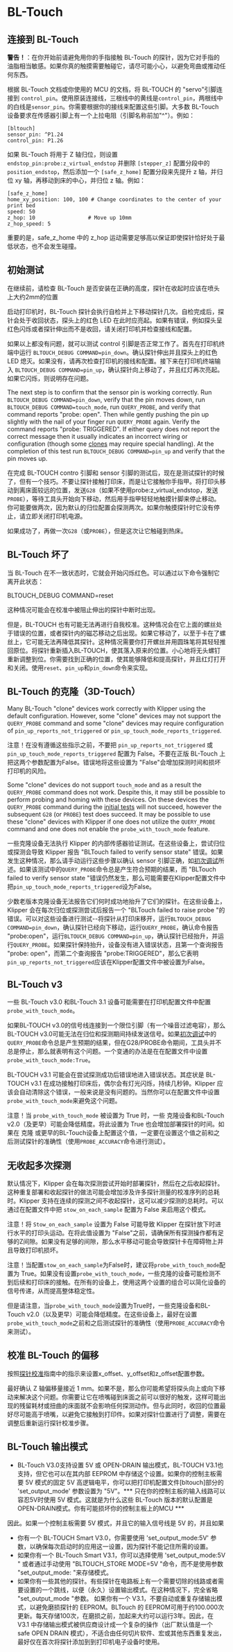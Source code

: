 # BL-Touch

## 连接到 BL-Touch

**警告！**：在你开始前请避免用你的手指接触 BL-Touch 的探针，因为它对手指的油脂相当敏感。如果你真的触摸需要触碰它，请尽可能小心，以避免弯曲或推动任何东西。

根据 BL-Touch 文档或你使用的 MCU 的文档，将 BL-TOUCH 的 "servo"引脚连接到 `control_pin`。使用原装连接线，三根线中的黄线是`control_pin`，两根线中的白线是`sensor_pin`。你需要根据你的接线来配置这些引脚。大多数 BL-Touch 设备要求在传感器引脚上有一个上拉电阻（引脚名称前加"^"）。例如：

```
[bltouch]
sensor_pin: ^P1.24
control_pin: P1.26
```

如果 BL-Touch 将用于 Z 轴归位，则设置 `endstop_pin:probe:z_virtual_endstop` 并删除 `[stepper_z]` 配置分段中的 `position_endstop`，然后添加一个 `[safe_z_home]` 配置分段来先提升 z 轴，并归位 xy 轴，再移动到床的中心，并归位 z 轴。例如：

```
[safe_z_home]
home_xy_position: 100, 100 # Change coordinates to the center of your print bed
speed: 50
z_hop: 10                 # Move up 10mm
z_hop_speed: 5
```

重要的是，safe_z_home 中的 z_hop 运动需要足够高以保证即使探针恰好处于最低状态，也不会发生碰撞。

## 初始测试

在继续前，请检查 BL-Touch 是否安装在正确的高度，探针在收起时应该在喷头上大约2mm的位置

启动打印机时，BL-Touch 探针会执行自检并上下移动探针几次。自检完成后，探针会处于收回状态，探头上的红色 LED 在此时应亮起。如果有错误，例如探头呈红色闪烁或者探针伸出而不是收回，请关闭打印机并检查接线和配置。

如果以上都没有问题，就可以测试 control 引脚是否正常工作了。首先在打印机终端中运行 `BLTOUCH_DEBUG COMMAND=pin_down`。确认探针伸出并且探头上的红色 LED 熄灭。如果没有，请再次检查打印机的接线和配置。接下来在打印机终端输入 `BLTOUCH_DEBUG COMMAND=pin_up`，确认探针向上移动了，并且红灯再次亮起。如果它闪烁，则说明存在问题。

The next step is to confirm that the sensor pin is working correctly. Run `BLTOUCH_DEBUG COMMAND=pin_down`, verify that the pin moves down, run `BLTOUCH_DEBUG COMMAND=touch_mode`, run `QUERY_PROBE`, and verify that command reports "probe: open". Then while gently pushing the pin up slightly with the nail of your finger run `QUERY_PROBE` again. Verify the command reports "probe: TRIGGERED". If either query does not report the correct message then it usually indicates an incorrect wiring or configuration (though some [clones](#bl-touch-clones) may require special handling). At the completion of this test run `BLTOUCH_DEBUG COMMAND=pin_up` and verify that the pin moves up.

在完成 BL-TOUCH contro 引脚和 sensor 引脚的测试后，现在是测试探针的时候了，但有一个技巧。不要让探针接触打印床，而是让它接触你手指甲。将打印头移动到离床面较远的位置，发送`G28`（如果不使用probe:z_virtual_endstop，发送`PROBE`），等待工具头开始向下移动，然后用手指甲轻轻地触摸针脚来停止移动。你可能要做两次，因为默认的归位配置会探测两次。如果你触摸探针时它没有停止，请立即关闭打印机电源。

如果成功了，再做一次`G28`（或`PROBE`），但是这次让它触碰到热床。

## BL-Touch 坏了

当 BL-Touch 在不一致状态时，它就会开始闪烁红色。可以通过以下命令强制它离开此状态：

BLTOUCH_DEBUG COMMAND=reset

这种情况可能会在校准中被阻止伸出的探针中断时出现。

但是，BL-TOUCH 也有可能无法再进行自我校准。这种情况会在它上面的螺丝处于错误的位置，或者探针内的磁芯移动之后出现。如果它移动了，以至于卡在了螺丝上，它可能无法再降低其探针。这种情况需要你打开螺丝并用圆珠笔将其轻轻推回原位。将探针重新插入BL-TOUCH，使其落入原来的位置。小心地将无头螺钉重新调整到位。你需要找到正确的位置，使其能够降低和提高探针，并且红灯打开和关闭。使用`reset`、`pin_up`和`pin_down`命令来实现。

## BL-Touch 的克隆（3D-Touch）

Many BL-Touch "clone" devices work correctly with Klipper using the default configuration. However, some "clone" devices may not support the `QUERY_PROBE` command and some "clone" devices may require configuration of `pin_up_reports_not_triggered` or `pin_up_touch_mode_reports_triggered`.

注意！在没有遵循这些指示之前，不要把 `pin_up_reports_not_triggered` 或 `pin_up_touch_mode_reports_triggered` 配置为 False。不要在正版 BL-Touch 上把这两个参数配置为False。错误地将这些设置为 "False"会增加探测时间和损坏打印机的风险。

Some "clone" devices do not support `touch_mode` and as a result the `QUERY_PROBE` command does not work. Despite this, it may still be possible to perform probing and homing with these devices. On these devices the `QUERY_PROBE` command during the [initial tests](#initial-tests) will not succeed, however the subsequent `G28` (or `PROBE`) test does succeed. It may be possible to use these "clone" devices with Klipper if one does not utilize the `QUERY_PROBE` command and one does not enable the `probe_with_touch_mode` feature.

一些克隆设备无法执行 Klipper 的内部传感器验证测试。在这些设备上，尝试归位或探测会导致 Klipper 报告 "BLTouch failed to verify sensor state" 错误。如果发生这种情况，那么请手动运行这些步骤以确认 sensor 引脚正确，如[初次调试](#initial-tests)所述。如果该测试中的`QUERY_PROBE`命令总是产生符合预期的结果，而 "BLTouch failed to verify sensor state "错误仍然发生，那么可能需要在Klipper配置文件中把`pin_up_touch_mode_reports_triggered`设为False。

少数老版本克隆设备无法报告它们何时成功地抬升了它们的探针。在这些设备上，Klipper 会在每次归位或探测尝试后报告一个 "BLTouch failed to raise probe "的错误。可以对这些设备进行测试--将探针从打印床移开，运行`BLTOUCH_DEBUG COMMAND=pin_down`，确认探针已经向下移动，运行`QUERY_PROBE`，确认命令报告 "probe:open"，运行`BLTOUCH_DEBUG COMMAND=pin_up`，确认探针已经抬升，并运行`QUERY_PROBE`。如果探针保持抬升，设备没有进入错误状态，且第一个查询报告 "probe: open"，而第二个查询报告 "probe:TRIGGERED"，那么它表明`pin_up_reports_not_triggered`应该在Klipper配置文件中被设置为False。

## BL-Touch v3

一些 BL-Touch v3.0 和BL-Touch 3.1 设备可能需要在打印机配置文件中配置`probe_with_touch_mode`。

如果BL-TOUCH v3.0的信号线连接到一个限位引脚（有一个噪音过滤电容），那么BL-TOUCH v3.0可能无法在归位和探测期间持续发送信号。如果[初次调试](#initial-tests)中的`QUERY_PROBE`命令总是产生预期的结果，但在G28/PROBE命令期间，工具头并不总是停止，那么就表明有这个问题。一个变通的办法是在在配置文件中设置`probe_with_touch_mode:True`。

BL-TOUCH v3.1 可能会在尝试探测成功后错误地进入错误状态。其症状是 BL-TOUCH v3.1 在成功接触打印床后，偶尔会有灯光闪烁，持续几秒钟。Klipper 应该会自动清除这个错误，一般来说是没有问题的。当然你可以在配置文件中设置`probe_with_touch_mode`来避免这个问题。

注意！当 `probe_with_touch_mode` 被设置为 True 时，一些 克隆设备和BL-Touch v2.0（及更早）可能会降低精度。将此设置为 True 也会增加部署探针的时间。如果在 克隆 或更早的BL-Touch设备上配置这个值，一定要在设置这个值之前和之后测试探针的准确性（使用`PROBE_ACCURACY`命令进行测试）。

## 无收起多次探测

默认情况下，Klipper 会在每次探测尝试开始时部署探针，然后在之后收起探针。这种重复部署和收起探针的做法可能会增加涉及许多探针测量的校准序列的总耗时。Klipper 支持在连续的探测之间不收起探针，这可以减少探测的总耗时。可以通过在配置文件中把 `stow_on_each_sample` 配置为 False 来启用这个模式。

注意！将 `Stow_on_each_sample` 设置为 False 可能导致 Klipper 在探针放下时进行水平的打印头运动。在将此值设置为 "False"之前，请确保所有探测操作都有足够的Z间隙。如果没有足够的间隙，那么水平移动可能会导致探针卡在障碍物上并且导致打印机损坏。

注意！当配置`stow_on_each_sample`为False时，建议将`probe_with_touch_mode`配置为 True。如果没有设置`probe_with_touch_mode`，一些克隆的设备可能检测不到后续和打印床的接触。在所有的设备上，使用这两个设置的组合可以简化设备的信号传递，从而提高整体稳定性。

但是请注意，当`probe_with_touch_mode`设置为True时，一些克隆设备和BL-Touch v2.0（以及更早）可能会降低精度。在这些设备上，最好在设置`probe_with_touch_mode`之前和之后测试探针的准确性（使用`PROBE_ACCURACY`命令来测试）。

## 校准 BL-Touch 的偏移

按照[探针校准](Probe_Calibrate.md)指南中的指示来设置x_offset、y_offset和z_offset配置参数。

最好确认 Z 轴偏移量接近 1 mm。如果不是，那么你可能希望将探头向上或向下移动来解决这个问题。你需要让它在喷嘴碰到床面之前可以很好的触发，这样可能出现的残留耗材或扭曲的床面就不会影响任何探测动作。但与此同时，收回的位置最好尽可能高于喷嘴，以避免它接触到打印件。如果对探针位置进行了调整，需要在调整后重新运行探针校准步骤。

## BL-Touch 输出模式


   * BL-Touch V3.0支持设置 5V 或 OPEN-DRAIN 输出模式，BL-TOUCH V3.1也支持，但它也可以在其内部 EEPROM 中存储这个设置。如果你的控制主板需要 5V 模式的固定 5V 高逻辑电平，你可以把打印机配置文件[bltouch]部分的 'set_output_mode' 参数设置为 "5V"。*** 只在你的控制主板的输入线路可以容忍5V时使用 5V 模式。这就是为什么这些 BL-Touch 版本的默认配置是OPEN-DRAIN模式。你有可能损坏你的控制主板上的MCU ***

   因此。如果一个控制主板需要 5V 模式，并且它的输入信号线是 5V 的，并且如果

   - 你有一个 BL-TOUCH Smart V3.0，你需要使用 'set_output_mode:5V' 参数，以确保每次启动时的应用这一设置，因为探针不能记住所需的设置。
   - 如果你有一个 BL-Touch Smart V3.1，你可以选择使用 'set_output_mode:5V " 或者通过手动使用 "BLTOUCH_STORE MODE=5V "命令，而不是使用参数 "set_output_mode: "来存储模式。
   - 如果你有一些其他的探针。有些探针在电路板上有一个需要切除的线路或者需要设置的一个跳线，以便（永久）设置输出模式。在这种情况下，完全省略 "set_output_mode "参数。
如果你有一个 V3.1，不要自动或重复存储输出模式，以避免磨损探针的 EEPROM。BLTouch 的 EEPROM可用于约100.000次更新。每天存储100次，在磨损之前，加起来大约可以运行3年。因此，在 V3.1 中存储输出模式被供应商设计成一个复杂的操作（出厂默认值是一个 safe OPEN DRAIN 模式），不适合由任何切片软件、宏或其他东西重复发出，最好仅在首次将探针添加到到打印机电子设备时使用。
